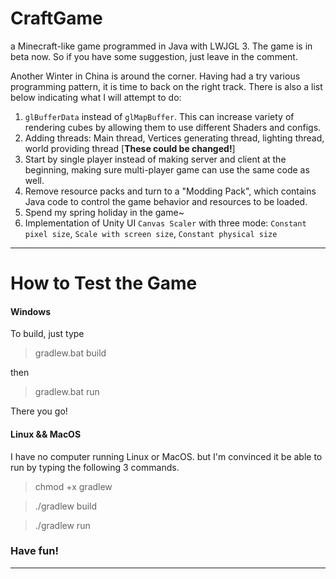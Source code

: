 # CraftGame
a Minecraft-like game programmed in Java with LWJGL 3.
The game is in beta now. So if you have some suggestion, just leave in the comment.

Another Winter in China is around the corner. Having had a try various programming pattern, it is time to back on the right track. There is also a list below indicating what I will attempt to do:

1. `glBufferData` instead of `glMapBuffer`. This can increase variety of rendering cubes by allowing them to use different Shaders and configs.
2. Adding threads: Main thread, Vertices generating thread, lighting thread, world providing thread [**These could be changed!**]
3. Start by single player instead of making server and client at the beginning, making sure multi-player game can use the same code as well.
4. Remove resource packs and turn to a \"Modding Pack\", which contains Java code to control the game behavior and resources to be loaded.
5. Spend my spring holiday in the game~
6. Implementation of Unity UI `Canvas Scaler` with three mode: `Constant pixel size`, `Scale with screen size`, `Constant physical size`





****

# How to Test the Game

#### Windows

To build, just type
> gradlew.bat build

then
> gradlew.bat run

There you go!

#### Linux && MacOS

I have no computer running Linux or MacOS.
but I'm convinced it be able to run by typing the following 3 commands.

> chmod +x gradlew

> ./gradlew build

> ./gradlew run

### Have fun!

****

